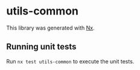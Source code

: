 # utils-common

This library was generated with [Nx](https://nx.dev).

## Running unit tests

Run `nx test utils-common` to execute the unit tests.
